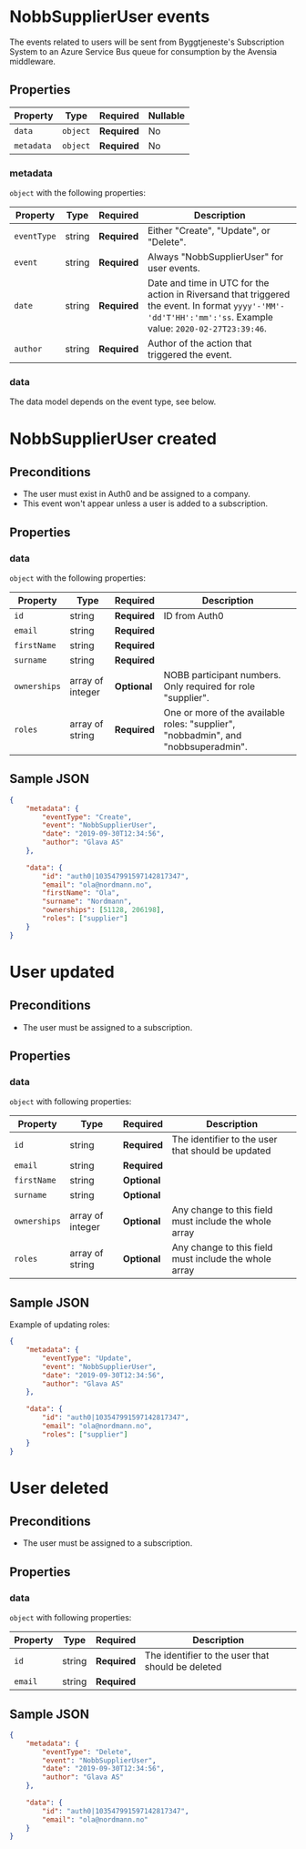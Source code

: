 # NobbSupplierUser events

The events related to users will be sent from Byggtjeneste's Subscription System to an Azure Service Bus queue for consumption by the Avensia middleware.

## Properties

| Property              | Type     | Required     | Nullable |
| --------------------- | -------- | ------------ | -------- |
| `data`                | `object` | **Required** | No       |
| `metadata`            | `object` | **Required** | No       |

### metadata

`object` with the following properties:

| Property          | Type    | Required     | Description |
| ------------------| ------- | ------------ | ------- |
| `eventType`       | string  | **Required** | Either "Create", "Update", or "Delete".
| `event`           | string  | **Required** | Always "NobbSupplierUser" for user events.
| `date`            | string  | **Required** | Date and time in UTC for the action in Riversand that triggered the event. In format `yyyy'-'MM'-'dd'T'HH':'mm':'ss`. Example value: `2020-02-27T23:39:46`.
| `author`          | string  | **Required** | Author of the action that triggered the event.

### data
The data model depends on the event type, see below.

# NobbSupplierUser created

## Preconditions
- The user must exist in Auth0 and be assigned to a company.
- This event won't appear unless a user is added to a subscription.

## Properties

### data

`object` with the following properties:

| Property                | Type    | Required     | Description |
| ----------------------- | ------- | ------------ | ------- |
| `id`                    | string  | **Required** | ID from Auth0
| `email`                 | string  | **Required** |
| `firstName`             | string  | **Required** |
| `surname`               | string  | **Required** |
| `ownerships`            | array of integer | **Optional** | NOBB participant numbers. Only required for role "supplier".
| `roles`                 | array of string | **Required** | One or more of the available roles: "supplier", "nobbadmin", and "nobbsuperadmin".

## Sample JSON

```json
{
    "metadata": {
        "eventType": "Create",
        "event": "NobbSupplierUser",
        "date": "2019-09-30T12:34:56",
        "author": "Glava AS"
    },
    
    "data": {
        "id": "auth0|103547991597142817347",
        "email": "ola@nordmann.no",
        "firstName": "Ola",
        "surname": "Nordmann",
        "ownerships": [51128, 206198],
        "roles": ["supplier"]
    }
}

```

# User updated

## Preconditions
- The user must be assigned to a subscription.

## Properties

### data

`object` with following properties:

| Property                | Type    | Required     | Description |
| ----------------------- | ------- | ------------ | ------- |
| `id`                    | string  | **Required** | The identifier to the user that should be updated
| `email`                 | string  | **Required** |
| `firstName`             | string  | **Optional** |
| `surname`               | string  | **Optional** |
| `ownerships`            | array of integer  | **Optional** | Any change to this field must include the whole array
| `roles`                 | array of string  | **Optional** | Any change to this field must include the whole array




## Sample JSON
Example of updating roles:
```json
{
    "metadata": {
        "eventType": "Update",
        "event": "NobbSupplierUser",
        "date": "2019-09-30T12:34:56",
        "author": "Glava AS"
    },
    
    "data": {
        "id": "auth0|103547991597142817347",
        "email": "ola@nordmann.no",
        "roles": ["supplier"]
    }
}

```


# User deleted

## Preconditions
- The user must be assigned to a subscription.

## Properties

### data

`object` with following properties:

| Property                | Type    | Required     | Description |
| ----------------------- | ------- | ------------ | ------- |
| `id`                    | string  | **Required** | The identifier to the user that should be deleted
| `email`                 | string  | **Required** |



## Sample JSON

```json
{
    "metadata": {
        "eventType": "Delete",
        "event": "NobbSupplierUser",
        "date": "2019-09-30T12:34:56",
        "author": "Glava AS"
    },
    
    "data": {
        "id": "auth0|103547991597142817347",
        "email": "ola@nordmann.no"
    }
}

```